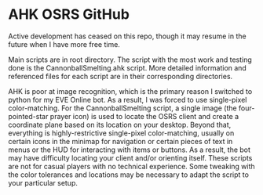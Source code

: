 # AHK OSRS GitHub

Active development has ceased on this repo, though it may resume in the future when I have more free time. 

Main scripts are in root directory. The script with the most work and testing done is the CannonballSmelting.ahk script.
More detailed information and referenced files for each script are in their corresponding directories.

  AHK is poor at image recognition, which is the primary reason I switched to python for my EVE Online bot. As a result, I was forced to use single-pixel color-matching. For the CannonballSmelting script, a single image (the four-pointed-star prayer icon) is used to locate the OSRS client and create a coordinate plane based on its location on your desktop. Beyond that, everything is highly-restrictive single-pixel color-matching, usually on certain icons in the minimap for navigation or certain pieces of text in menus or the HUD for interacting with items or buttons.
  As a result, the bot may have difficulty locating your client and/or orienting itself. These scripts are not for casual players with no technical experience. Some tweaking with the color tolerances and locations may be necessary to adapt the script to your particular setup.  
